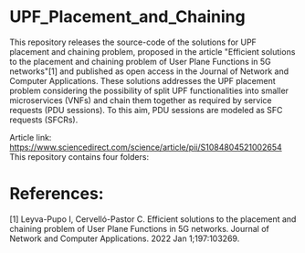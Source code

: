 # UPF_Placement_and_Chaining
This repository releases the source-code of the solutions for UPF placement and chaining problem, proposed in the article "Efficient solutions to the placement and chaining problem of User Plane Functions in 5G networks"[1] and published as open access in  the Journal of Network and Computer Applications. These solutions addresses the UPF placement problem considering the possibility of split UPF functionalities into smaller microservices (VNFs) and chain them together as required by service requests (PDU sessions). To this aim, PDU sessions are modeled as SFC requests (SFCRs).

Article link: https://www.sciencedirect.com/science/article/pii/S1084804521002654 
This repository contains four folders:

# References:
[1] Leyva-Pupo I, Cervelló-Pastor C. Efficient solutions to the placement and chaining problem of User Plane Functions in 5G networks. Journal of Network and Computer Applications. 2022 Jan 1;197:103269.

